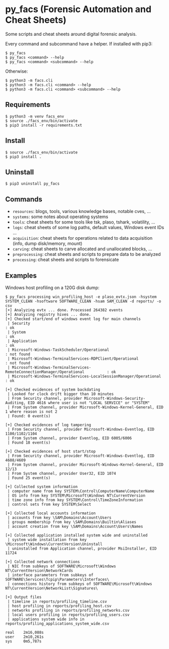 # py_facs (Forensic Automation and Cheat Sheets)

Some scripts and cheat sheets around digital forensic analysis.

Every command and subcommand have a helper.
If installed with pip3:
```
$ py_facs
$ py_facs <command> --help
$ py_facs <command> <subcommand> --help
```

Otherwise:
```
$ python3 -m facs.cli
$ python3 -m facs.cli <command> --help
$ python3 -m facs.cli <command> <subcommand> --help
```


## Requirements
```
$ python3 -m venv facs_env
$ source ./facs_env/bin/activate
$ pip3 install -r requirements.txt
```

## Install
```
$ source ./facs_env/bin/activate
$ pip3 install .
```

## Uninstall
```
$ pip3 uninstall py_facs
```

## Commands
- `resources`: blogs, tools, various knowledge bases, notable cves, ...
- `systems`: some notes about operating systems
- `tools`: cheat sheets for some tools like tsk, plaso, tshark, volatility, ...
- `logs`: cheat sheets of some log paths, default values, Windows event IDs ...
- `acquisition`: cheat sheets for operations related to data acquisition (info, dump disk/memory, mount)
- `carving`: cheat sheets to carve allocated and unallocated blocks, ...
- `preprocessing`: cheat sheets and scripts to prepare data to be analyzed
- `processing`: cheat sheets and scripts to forensicate

## Examples
Windows host profiling on a 120G disk dump:
```
$ py_facs processing win_profiling_host -e plaso_evtx.json -hsystem SYSTEM_CLEAN -hsoftware SOFTWARE_CLEAN -hsam SAM_CLEAN -d reports/ -o csv
[+] Analyzing evtx ... done. Processed 264382 events
[+] Analyzing registry hives ... done.
[+] Checked start/end of windows event log for main channels
 | Security                                                                        : ok
 | System                                                                          : ok
 | Application                                                                     : ok
 | Microsoft-Windows-TaskScheduler/Operational                                     : not found
 | Microsoft-Windows-TerminalServices-RDPClient/Operational                        : not found
 | Microsoft-Windows-TerminalServices-RemoteConnectionManager/Operational          : ok
 | Microsoft-Windows-TerminalServices-LocalSessionManager/Operational              : ok

[+] Checked evidences of system backdating
 | Looked for clock drift bigger than 10 minutes
 | From Security channel, provider Microsoft-Windows-Security-Auditing, EID 4616 where user is not "LOCAL SERVICE" or "SYSTEM"
 | From System channel, provider Microsoft-Windows-Kernel-General, EID 1 where reason is not 2
 | Found: 0 event(s)

[+] Checked evidences of log tampering
 | From Security channel, provider Microsoft-Windows-Eventlog, EID 1100/1102/1104
 | From System channel, provider Eventlog, EID 6005/6006
 | Found 18 event(s)

[+] Checked evidences of host start/stop
 | From Security channel, provider Microsoft-Windows-Eventlog, EID 4608/4609
 | From System channel, provider Microsoft-Windows-Kernel-General, EID 12/13
 | From System channel, provider User32, EID 1074
 | Found 25 event(s)

[+] Collected system information
 | computer name from key SYSTEM\Control\ComputerName\ComputerName
 | OS info from key SYSTEM\Microsoft\Windows NT\CurrentVersion
 | time zone info from key SYSTEM\Control\TimeZoneInformation
 | control sets from key SYSTEM\Select

[+] Collected local accounts information
 | accounts from key \SAM\Domains\Account\Users
 | groups membership from key \SAM\Domains\Builtin\Aliases
 | account creation from key \SAM\Domains\Account\Users\Names

[+] Collected application installed system wide and uninstalled
 | system wide installation from key \Microsoft\Windows\CurrentVersion\Uninstall
 | uninstalled from Application channel, provider MsiInstaller, EID 11724

[+] Collected network connections
 | NIC from subkeys of SOFTWARE\Microsoft\Windows NT\CurrentVersion\NetworkCards
 | interface parameters from subkeys of SOFTWARE\Services\Tcpip\Parameters\Interfaces\
 | connections history from subkeys of SOFTWARE\Microsoft\Windows NT\CurrentVersion\NetworkList\Signatures\

[+] Output files
 | timeline in reports/profiling_timeline.csv
 | host profiling in reports/profiling_host.csv
 | networks profiling in reports/profiling_networks.csv
 | local users profiling in reports/profiling_users.csv
 | applications system wide info in reports/profiling_applications_system_wide.csv

real	2m16,088s
user	2m10,261s
sys	    0m5,787s
```